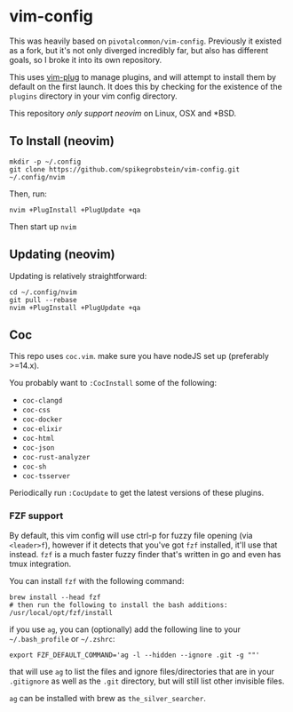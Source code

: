 # vim-config

This was heavily based on `pivotalcommon/vim-config`. Previously it existed as a fork, but it's not only
diverged incredibly far, but also has different goals, so I broke it into its own repository.

This uses [vim-plug](https://github.com/junegunn/vim-plug) to manage plugins, and will attempt to install them
by default on the first launch. It does this by checking for the existence of the `plugins` directory in your
vim config directory.

This repository *only support neovim* on Linux, OSX and \*BSD.

## To Install (neovim)

    mkdir -p ~/.config
    git clone https://github.com/spikegrobstein/vim-config.git ~/.config/nvim

Then, run:

    nvim +PlugInstall +PlugUpdate +qa

Then start up `nvim`

## Updating (neovim)

Updating is relatively straightforward:

    cd ~/.config/nvim
    git pull --rebase
    nvim +PlugInstall +PlugUpdate +qa

## Coc

This repo uses `coc.vim`. make sure you have nodeJS set up (preferably >=14.x).

You probably want to `:CocInstall` some of the following:

 * `coc-clangd`
 * `coc-css`
 * `coc-docker`
 * `coc-elixir`
 * `coc-html`
 * `coc-json`
 * `coc-rust-analyzer`
 * `coc-sh`
 * `coc-tsserver`

Periodically run `:CocUpdate` to get the latest versions of these plugins.

### FZF support

By default, this vim config will use ctrl-p for fuzzy file opening (via `<leader>f`), however if it detects
that you've got `fzf` installed, it'll use that instead. `fzf` is a much faster fuzzy finder that's written in
go and even has tmux integration.

You can install `fzf` with the following command:

    brew install --head fzf
    # then run the following to install the bash additions:
    /usr/local/opt/fzf/install

if you use `ag`, you can (optionally) add the following line to your `~/.bash_profile` or `~/.zshrc`:

    export FZF_DEFAULT_COMMAND='ag -l --hidden --ignore .git -g ""'

that will use `ag` to list the files and ignore files/directories that are in your `.gitignore` as well as the `.git` directory, but will still list other invisible files.

`ag` can be installed with brew as `the_silver_searcher`.

